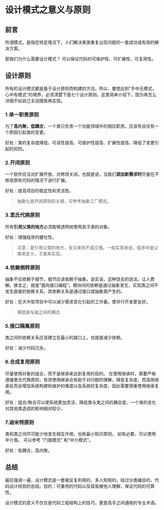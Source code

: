 # 设计模式之意义与原则

## 前言

所谓模式，是指在特定情况下，人们解决某类重复出现问题的一套成功或有效的解决方案。

那我们为什么需要设计模式？
可以保证代码的可维护性、可扩展性、可复用性。

## 设计原则

所有的设计模式都是基于设计原则而构建的方法。所以，要想达到“手中无模式，心中有模式”的境界，必须清楚下面七个设计原则。这里简单介绍下，因为再怎么详细不如自己主动搜索再实现。

### 1.单一职责原则

为了**高内聚，低耦合**，一个类只负责一个功能领域中的相应职责。应该有且仅有一个原因引起类的变更。

好处：类的复杂度降低、可读性提高、可维护性提高、扩展性提高、降低了变更引起的风险。

### 2.开闭原则

一个软件应当对扩展开放，对修改关闭。也就是说，当我们**添加新需求时**尽量在不修改原有代码的情况下进行扩展。

好处：提高项目的稳定性和灵活性。

> 抽象化是开闭原则的关键，可参考抽象工厂模式。

### 3.里氏代换原则

所有**引用父类的地方**必须能够透明地使用其子类的对象。

好处：增强程序的健壮性。

> 注意：是引用父类的地方，反过来则不成立哦。一般实现来说，程序中是父类来定义，子类来实现。

### 4.依赖倒转原则

抽象不应依赖于细节，细节应该依赖于抽象。说实话，这种饶舌的说法，让人费解。换言之，就是“面向接口编程”。模块间的依赖是通过抽象发生，实现类之间不发生直接的依赖关系，其依赖关系是通过接口或抽象类产生的。

好处：在大中型项目中可以减少需求变化引起的工作量。使并行开发更友好。

> 降低层与层之间的耦合

### 5.接口隔离原则

类之间的依赖关系应该建立在最小的接口上，也就是减少依赖。

好处：减少代码冗余。

### 6.合成复用原则

尽量使用对象的组合，而不是继承来达到复用的目的。
在使用继承时，需要严格遵循里氏代换原则，有效使用继承会有助于对问题的理解，降低复杂度，而滥用继承反而会增加系统构建和维护的难度以及系统的复杂度，因此需要慎重使用继承复用。

好处：组合/聚合可以使系统更加灵活，降低类与类之间的耦合度，一个类的变化对其他类造成的影响相对较少。

### 7.迪米特原则

类和类之间尽可能少地发生相互作用，也称最小知识原则。
如有必要，可以使用中介类。
可以参考 “门面模式” 和“中介模式”。

好处：低耦合，高内聚。

## 总结

最后强调一遍，设计模式是一套被反复利用的，多人知晓的，经过分类编目的，代码设计经验的总结。目的：可重用的代码以及容易被他人理解，保证代码的可靠性。

设计模式的意义不仅仅是代码工程结构上的技巧，更是高手之间通晓的专业术语。
